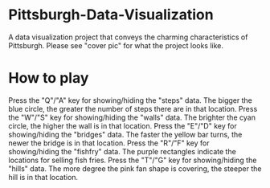 # Pittsburgh-Data-Visualization
A data visualization project that conveys the charming characteristics of Pittsburgh. Please see "cover pic" for what the project looks like.

# How to play
Press the "Q"/"A" key for showing/hiding the "steps" data. The bigger the blue circle, the greater the number of steps there are in that location.
Press the "W"/"S" key for showing/hiding the "walls" data. The brighter the cyan circle, the higher the wall is in that location.
Press the "E"/"D" key for showing/hiding the "bridges" data. The faster the yellow bar turns, the newer the bridge is in that location.
Press the "R"/"F" key for showing/hiding the "fishfry" data. The purple rectangles indicate the locations for selling fish fries.
Press the "T"/"G"  key for showing/hiding the "hills" data. The more degree the pink fan shape is covering, the steeper the hill is in that location.

